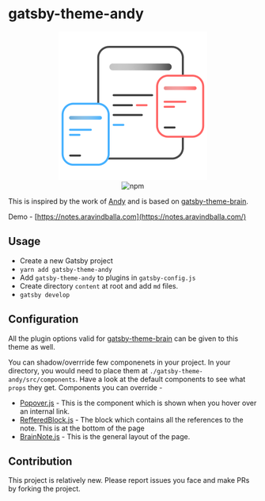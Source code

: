 # gatsby-theme-andy

<p style="text-align:center;">
<img src="./andy-logo.png" alt="theme andy logo"  width="300" height="300"/>
<br/>
<img alt="npm" src="https://img.shields.io/npm/v/gatsby-theme-andy">
</p>

This is inspired by the work of [Andy](https://notes.andymatuschak.org/About_these_notes) and is based on [gatsby-theme-brain](https://github.com/aengusmcmillin/gatsby-theme-brain).

Demo - [https://notes.aravindballa.com](https://notes.aravindballa.com/)

## Usage

- Create a new Gatsby project
- `yarn add gatsby-theme-andy`
- Add `gatsby-theme-andy` to plugins in `gatsby-config.js`
- Create directory `content` at root and add `md` files.
- `gatsby develop`

## Configuration

All the plugin options valid for [gatsby-theme-brain](https://github.com/aengusmcmillin/gatsby-theme-brain) can be given to this theme as well.

You can shadow/overrride few componenets in your project. In your directory, you would need to place them at `./gatsby-theme-andy/src/components`. Have a look at the default components to see what `props` they get. Components you can override -

- [Popover.js](https://github.com/aravindballa/gatsby-theme-andy/blob/master/src/components/Popover.js) - This is the component which is shown when you hover over an internal link.
- [RefferedBlock.js](https://github.com/aravindballa/gatsby-theme-andy/blob/master/src/components/ReferredBlock.js) - The block which contains all the references to the note. This is at the bottom of the page
- [BrainNote.js](https://github.com/aravindballa/gatsby-theme-andy/blob/master/src/components/BrainNote.js) - This is the general layout of the page.

## Contribution

This project is relatively new. Please report issues you face and make PRs by forking the project.
